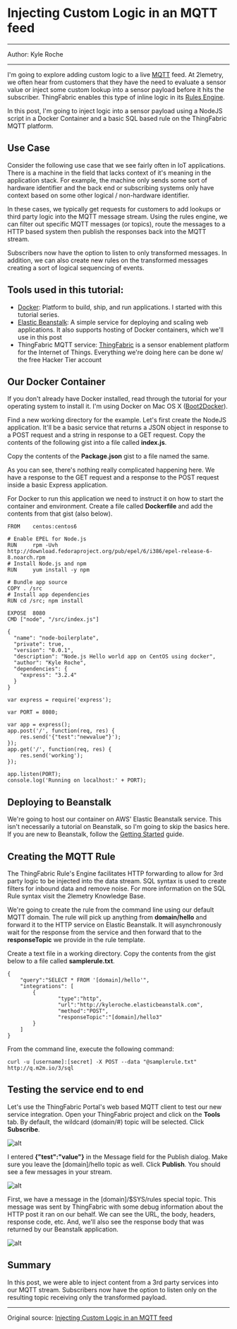 # Injecting Custom Logic in an MQTT feed

---

Author: Kyle Roche

---

I'm going to explore adding custom logic to a live [MQTT](http://mqtt.org/) feed. At 2lemetry, we often hear from customers that they have the need to evaluate a sensor value or inject some custom lookup into a sensor payload before it hits the subscriber. ThingFabric enables this type of inline logic in its [Rules Engine](https://2lemetry.atlassian.net/wiki/display/KB/How+to+use+the+Rules+Engine).

In this post, I'm going to inject logic into a sensor payload using a NodeJS script in a Docker Container and a basic SQL based rule on the ThingFabric MQTT platform.

## Use Case

Consider the following use case that we see fairly often in IoT applications. There is a machine in the field that lacks context of it's meaning in the application stack. For example, the machine only sends some sort of hardware identifier and the back end or subscribing systems only have context based on some other logical / non-hardware identifier.

In these cases, we typically get requests for customers to add lookups or third party logic into the MQTT message stream. Using the rules engine, we can filter out specific MQTT messages (or topics), route the messages to a HTTP based system then publish the responses back into the MQTT stream.

Subscribers now have the option to listen to only transformed messages. In addition, we can also create new rules on the transformed messages creating a sort of logical sequencing of events.

## Tools used in this tutorial:

- [Docker](https://www.docker.com/whatisdocker/): Platform to build, ship, and run applications. I started with this tutorial series.
- [Elastic Beanstalk](http://aws.amazon.com/elasticbeanstalk/): A simple service for deploying and scaling web applications. It also supports hosting of Docker containers, which we'll use in this post
- ThingFabric MQTT service: [ThingFabric](https://app.thingfabric.com/) is a sensor enablement platform for the Internet of Things. Everything we're doing here can be done w/ the free Hacker Tier account

## Our Docker Container

If you don't already have Docker installed, read through the tutorial for your operating system to install it. I'm using Docker on Mac OS X ([Boot2Docker](http://docs.docker.com/installation/mac/)).

Find a new working directory for the example. Let's first create the NodeJS application. It'll be a basic service that returns a JSON object in response to a POST request and a string in response to a GET request. Copy the contents of the following gist into a file called **index.js**.

Copy the contents of the **Package.json** gist to a file named the same.

As you can see, there's nothing really complicated happening here. We have a response to the GET request and a response to the POST request inside a basic Express application.

For Docker to run this application we need to instruct it on how to start the container and environment. Create a file called **Dockerfile** and add the contents from that gist (also below).

```
FROM    centos:centos6
 
# Enable EPEL for Node.js
RUN     rpm -Uvh http://download.fedoraproject.org/pub/epel/6/i386/epel-release-6-8.noarch.rpm
# Install Node.js and npm
RUN     yum install -y npm
 
# Bundle app source
COPY . /src
# Install app dependencies
RUN cd /src; npm install
 
EXPOSE  8080
CMD ["node", "/src/index.js"]
```

```
{
  "name": "node-boilerplate",
  "private": true,
  "version": "0.0.1",
  "description": "Node.js Hello world app on CentOS using docker",
  "author": "Kyle Roche",
  "dependencies": {
    "express": "3.2.4"
  }
}
```

```
var express = require('express');
 
var PORT = 8080;
 
var app = express();
app.post('/', function(req, res) {
	res.send('{"test":"newvalue"}');
});
app.get('/', function(req, res) {
	res.send('working');
});
 
app.listen(PORT);
console.log('Running on localhost:' + PORT);
```

## Deploying to Beanstalk

We're going to host our container on AWS' Elastic Beanstalk service. This isn't necessarily a tutorial on Beanstalk, so I'm going to skip the basics here. If you are new to Beanstalk, follow the [Getting Started](http://docs.aws.amazon.com/elasticbeanstalk/latest/dg/GettingStarted.Walkthrough.html) guide.

## Creating the MQTT Rule

The ThingFabric Rule's Engine facilitates HTTP forwarding to allow for 3rd party logic to be injected into the data stream. SQL syntax is used to create filters for inbound data and remove noise. For more information on the SQL Rule syntax visit the 2lemetry Knowledge Base.

We're going to create the rule from the command line using our default MQTT domain. The rule will pick up anything from **domain/hello** and forward it to the HTTP service on Elastic Beanstalk. It will asynchronously wait for the response from the service and then forward that to the **responseTopic** we provide in the rule template.

Create a text file in a working directory. Copy the contents from the gist below to a file called **samplerule.txt**.

```
{
    "query":"SELECT * FROM '[domain]/hello'",
    "integrations": [
        {
                "type":"http",
                "url":"http://kyleroche.elasticbeanstalk.com",
                "method":"POST",
                "responseTopic":"[domain]/hello3"
        }
    ]
}
```

From the command line, execute the following command:

```
curl -u [username]:[secret] -X POST --data "@samplerule.txt" http://q.m2m.io/3/sql
```

## Testing the service end to end

Let's use the ThingFabric Portal's web based MQTT client to test our new service integration. Open your ThingFabric project and click on the **Tools** tab. By default, the wildcard (domain/#) topic will be selected. Click **Subscribe**.

![alt](http://resource.docker.cn/screen-shot-2014-12-02-at-10-10-49-am.png)

I entered **{"test":"value"}** in the Message field for the Publish dialog. Make sure you leave the [domain]/hello topic as well. Click **Publish**. You should see a few messages in your stream.

![alt](http://resource.docker.cn/screen-shot-2014-12-02-at-10-11-33-am.png)

First, we have a message in the [domain]/$SYS/rules special topic. This message was sent by ThingFabric with some debug information about the HTTP post it ran on our behalf. We can see the URL, the body, headers, response code, etc. And, we'll also see the response body that was returned by our Beanstalk application.

![alt](http://resource.docker.cn/screen-shot-2014-12-02-at-10-11-09-am.png)


## Summary

In this post, we were able to inject content from a 3rd party services into our MQTT stream. Subscribers now have the option to listen only on the resulting topic receiving only the transformed payload.

---

Original source: [Injecting Custom Logic in an MQTT feed](http://blog.kyleroche.com/2014/12/02/injecting-custom-logic-in-an-mqtt-feed/)